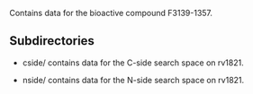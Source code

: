 Contains data for the bioactive compound F3139-1357.

## Subdirectories

- cside/ contains data for the C-side search space on rv1821.

- nside/ contains data for the N-side search space on rv1821.

